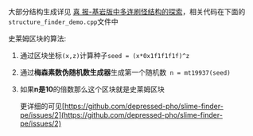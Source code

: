 大部分结构生成详见 [喜 报-基岩版中多连刷怪结构的探索](https://www.bilibili.com/read/cv5434192)，相关代码在下面的`structure_finder_demo.cpp`文件中



史莱姆区块的算法:

1. 通过区块坐标`(x,z)`计算种子`seed = (x*0x1f1f1f1f)^z`

2. 通过**梅森素数伪随机数生成器**生成第一个随机数` n = mt19937(seed)`

3. 如果**n是10**的倍数那么这个区块就是史莱姆区块

   更详细的可见[https://github.com/depressed-pho/slime-finder-pe/issues/2](https://github.com/depressed-pho/slime-finder-pe/issues/2)


